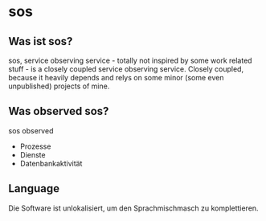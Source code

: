 # sos

## Was ist sos?
sos, service observing service - totally not inspired by some work related stuff - is a closely coupled service observing service.
Closely coupled, because it heavily depends and relys on some minor (some even unpublished) projects of mine.

## Was observed sos?
sos observed
- Prozesse
- Dienste
- Datenbankaktivität

## Language
Die Software ist unlokalisiert, um den Sprachmischmasch zu komplettieren.